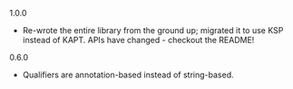 1.0.0

* Re-wrote the entire library from the ground up; migrated it to use KSP instead of KAPT. APIs have changed - checkout the README!

0.6.0

* Qualifiers are annotation-based instead of string-based.
